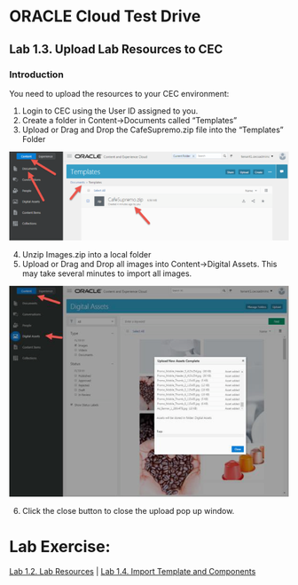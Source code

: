 # ORACLE Cloud Test Drive #

## Lab 1.3. Upload Lab Resources to CEC ##

### Introduction ###

You need to upload the resources to your CEC environment: 
1. Login to CEC using the User ID assigned to you. 
2. Create a folder in Content->Documents called “Templates” 
3. Upload or Drag and Drop the CafeSupremo.zip file into the “Templates” Folder

![](images/1.3.3.png)
 
4. Unzip Images.zip into a local folder 
5. Upload or Drag and Drop all images into Content->Digital Assets. This may take several minutes to import all images. 

![](images/1.3.5.png)

6. Click the close button to close the upload pop up window. 

# Lab Exercise: #
[Lab 1.2. Lab Resources](102-CecsLab.md) | [Lab 1.4. Import Template and Components](104-CecsLab.md) 
